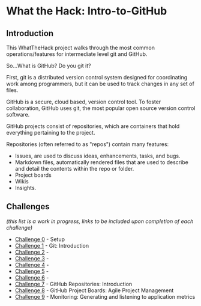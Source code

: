 # What the Hack: Intro-to-GitHub

## Introduction

This WhatTheHack project walks through the most common operations/features for intermediate level git and GitHub. 

So...What is GitHub? Do you git it?

First, git is a distributed version control system designed for coordinating work among programmers, but it can be used to track changes in any set of files.

GitHub is a secure, cloud based, version control tool.  To foster collaboration, GitHub uses git, the most popular open source version control software.

GitHub projects consist of repositories, which are containers that hold everything pertaining to the project.

Repositories (often referred to as "repos")  contain many features:
- Issues, are used to discuss ideas, enhancements, tasks, and bugs.
- Markdown files, automatically rendered files that are used to describe and detail the contents within the repo or folder.
- Project boards
- Wikis
- Insights.


## Challenges
 
 *(this list is a work in progress, links to be included upon completion of each challenge)*

 - [Challenge 0](./Student/Guides/challenge00.md) - Setup
 - [Challenge 1](./Student/Guides/challenge01.md) - Git: Introduction
 - [Challenge 2](./Student/Guides/challenge02.md) - 
 - [Challenge 3](./Student/Guides/challenge03.md) - 
 - [Challenge 4](./Student/Guides/challenge04.md) - 
 - [Challenge 5](./Student/Guides/challenge05.md) - 
 - [Challenge 6](./Student/Guides/challenge06.md) - 
 - [Challenge 7](./Student/Guides/challenge07.md) - GitHub Repositories: Introduction
 - [Challenge 8](./Student/Guides/challenge08.md) - GitHub Project Boards: Agile Project Management
 - [Challenge 9](./Student/Guides/challenge09.md) - Monitoring: Generating and listening to application metrics
